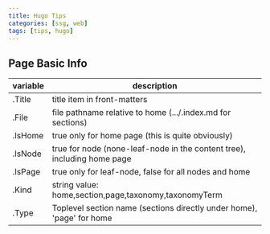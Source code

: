 ```yaml
---
title: Hugo Tips
categories: [ssg, web]
tags: [tips, hugo]
---
```


## Page Basic Info

|variable|description|
|----|----|
|.Title|title item in front-matters|
|.File|file pathname relative to home (.../.index.md for sections)|
|.IsHome|true only for home page (this is quite obviously)|
|.IsNode|true for node (none-leaf-node in the content tree), including home page|
|.IsPage|true only for leaf-node, false for all nodes and home|
|.Kind|string value: home,section,page,taxonomy,taxonomyTerm|
|.Type|Toplevel section name (sections directly under home), 'page' for home|
